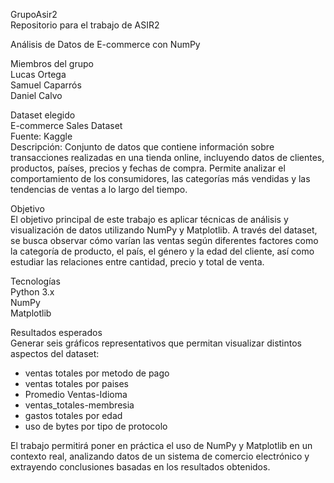 GrupoAsir2  
Repositorio para el trabajo de ASIR2

Análisis de Datos de E-commerce con NumPy  

Miembros del grupo  
Lucas Ortega  
Samuel Caparrós  
Daniel Calvo  

Dataset elegido  
E-commerce Sales Dataset  
Fuente: Kaggle  
Descripción: Conjunto de datos que contiene información sobre transacciones realizadas en una tienda online, incluyendo datos de clientes, productos, países, precios y fechas de compra. Permite analizar el comportamiento de los consumidores, las categorías más vendidas y las tendencias de ventas a lo largo del tiempo.  

Objetivo  
El objetivo principal de este trabajo es aplicar técnicas de análisis y visualización de datos utilizando NumPy y Matplotlib. A través del dataset, se busca observar cómo varían las ventas según diferentes factores como la categoría de producto, el país, el género y la edad del cliente, así como estudiar las relaciones entre cantidad, precio y total de venta.  

Tecnologías  
Python 3.x  
NumPy  
Matplotlib  

Resultados esperados  
Generar seis gráficos representativos que permitan visualizar distintos aspectos del dataset: 
- ventas totales por metodo de pago
- ventas totales por paises
- Promedio Ventas-Idioma
- ventas_totales-membresia
- gastos totales por edad
- uso de bytes por tipo de protocolo


El trabajo permitirá poner en práctica el uso de NumPy y Matplotlib en un contexto real, analizando datos de un sistema de comercio electrónico y extrayendo conclusiones basadas en los resultados obtenidos.
